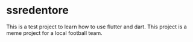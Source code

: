 # ssredentore

This is a test project to learn how to use flutter and dart.
This project is a meme project for a local football team.
